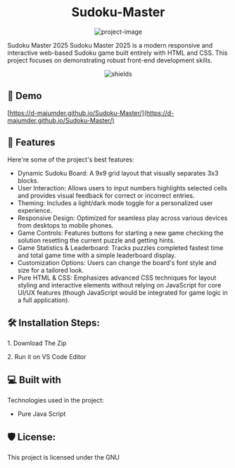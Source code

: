 <h1 align="center" id="title">Sudoku-Master</h1>

<p align="center"><img src="https://socialify.git.ci/D-Majumder/Sudoku-Master/image?forks=1&amp;issues=1&amp;language=1&amp;name=1&amp;owner=1&amp;pulls=1&amp;stargazers=1&amp;theme=Auto" alt="project-image"></p>

<p id="description">Sudoku Master 2025 Sudoku Master 2025 is a modern responsive and interactive web-based Sudoku game built entirely with HTML and CSS. This project focuses on demonstrating robust front-end development skills.</p>

<p align="center"><img src="https://img.shields.io/badge/Suduko_Master-red" alt="shields"></p>

<h2>🚀 Demo</h2>

[https://d-majumder.github.io/Sudoku-Master/](https://d-majumder.github.io/Sudoku-Master/)

  
  
<h2>🧐 Features</h2>

Here're some of the project's best features:

*   Dynamic Sudoku Board: A 9x9 grid layout that visually separates 3x3 blocks.
*   User Interaction: Allows users to input numbers highlights selected cells and provides visual feedback for correct or incorrect entries.
*   Theming: Includes a light/dark mode toggle for a personalized user experience.
*   Responsive Design: Optimized for seamless play across various devices from desktops to mobile phones.
*   Game Controls: Features buttons for starting a new game checking the solution resetting the current puzzle and getting hints.
*   Game Statistics & Leaderboard: Tracks puzzles completed fastest time and total game time with a simple leaderboard display.
*   Customization Options: Users can change the board's font style and size for a tailored look.
*   Pure HTML & CSS: Emphasizes advanced CSS techniques for layout styling and interactive elements without relying on JavaScript for core UI/UX features (though JavaScript would be integrated for game logic in a full application).

<h2>🛠️ Installation Steps:</h2>

<p>1. Download The Zip</p>

<p>2. Run it on VS Code Editor</p>

  
  
<h2>💻 Built with</h2>

Technologies used in the project:

*   Pure Java Script

<h2>🛡️ License:</h2>

This project is licensed under the GNU
